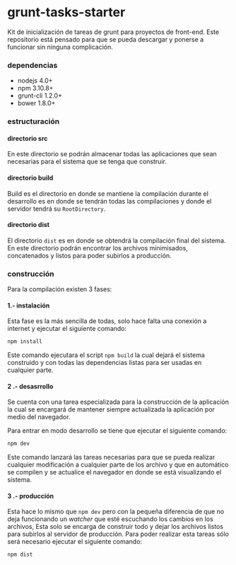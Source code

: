 # grunt-tasks-starter

Kit de inicialización de tareas de grunt para proyectos de front-end. Este
repositorio está pensado para que se pueda descargar y ponerse a funcionar sin
ninguna complicación.

### dependencias

- nodejs 4.0+
- npm 3.10.8+
- grunt-cli 1.2.0+
- bower 1.8.0+

### estructuración

#### directorio src

En este directorio se podrán almacenar todas las aplicaciones que sean
necesarias para el sistema que se tenga que construir.

#### directorio build

Build es el directorio en donde se mantiene la compilación durante el desarrollo
es en donde se tendrán todas las compilaciones y donde el servidor tendrá
su `RootDirectory`.

#### directorio dist

El directorio `dist` es en donde se obtendrá la compilación final del sistema. En
este directorio podrán encontrar los archivos minimisados, concatenados y listos
para poder subirlos a producción.

### construcción

Para la compilación existen 3 fases:

#### 1.- instalación

Esta fase es la más sencilla de todas, solo hace falta una conexión a internet
y ejecutar el siguiente comando:

```bash
npm install
```
Este comando ejecutara el script `npm build` la cual dejará el sistema
construido y con todas las dependencias listas para ser usadas en cualquier
parte.


#### 2 .- desasrrollo

Se cuenta con una tarea especializada para la construcción de la aplicación la
cual se encargará de mantener siempre actualizada la aplicación por medio del
navegador.

Para entrar en modo desarrollo se tiene que ejecutar el siguiente comando:

```bash
npm dev
```
Este comando lanzará las tareas necesarias para que se pueda realizar cualquier
modificación a cualquier parte de los archivo y que en automático se compilen
y se actualice el navegador en donde se está visualizando el sistema.


#### 3 .- producción

Esta hace lo mismo que `npm dev` pero con la pequeña diferencia de que no deja funcionando un _watcher_ que esté escuchando los cambios en los archivos, Esta
solo se encarga de construir todo y dejar los archivos listos para subirlos
al servidor de producción. Para poder realizar esta tareas sólo será necesario
ejecutar el siguiente comando:

```bash
npm dist
```
